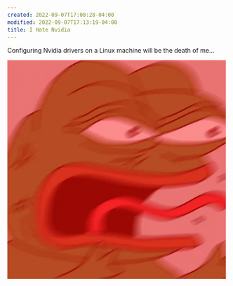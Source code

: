 ```yaml
---
created: 2022-09-07T17:08:28-04:00
modified: 2022-09-07T17:13:19-04:00
title: I Hate Nvidia
---
```


Configuring Nvidia drivers on a Linux machine will be the death of me...

![The feelings I feel...](../images/uploads/17892a4da93c7a712a008b1c31ca1b27.gif)
